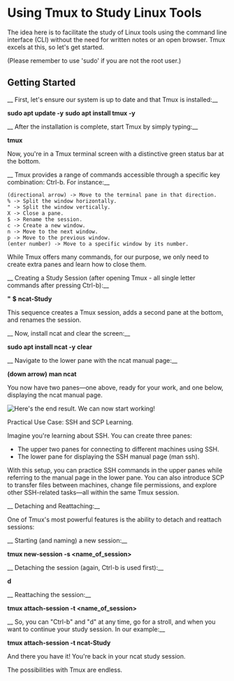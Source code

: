 # Using Tmux to Study Linux Tools

The idea here is to facilitate the study of Linux tools using the command line interface (CLI) without the need for written notes or an open browser. Tmux excels at this, so let's get started.

(Please remember to use 'sudo' if you are not the root user.)

## Getting Started

__	First, let's ensure our system is up to date and that Tmux is installed:__

**sudo apt update -y**
**sudo apt install tmux -y**

__	After the installation is complete, start Tmux by simply typing:__

**tmux**

Now, you're in a Tmux terminal screen with a distinctive green status bar at the bottom.

__	Tmux provides a range of commands accessible through a specific key combination: Ctrl-b. For instance:__

    (directional arrow) -> Move to the terminal pane in that direction.
    % -> Split the window horizontally.
    " -> Split the window vertically.
    X -> Close a pane.
    $ -> Rename the session.
    c -> Create a new window.
    n -> Move to the next window.
    p -> Move to the previous window.
    (enter number) -> Move to a specific window by its number.

While Tmux offers many commands, for our purpose, we only need to create extra panes and learn how to close them.

__	Creating a Study Session (after opening Tmux - all single letter commands after pressing Ctrl-b):__

**"**
**$**
**ncat-Study**

This sequence creates a Tmux session, adds a second pane at the bottom, and renames the session.

__	Now, install ncat and clear the screen:__

**sudo apt install ncat -y**
**clear**

__	Navigate to the lower pane with the ncat manual page:__

**(down arrow)**
**man ncat**

You now have two panes—one above, ready for your work, and one below, displaying the ncat manual page.

![Here's the end result. We can now start working!](IMAGE.URL)

Practical Use Case: SSH and SCP Learning.

Imagine you're learning about SSH. You can create three panes:

- The upper two panes for connecting to different machines using SSH.
- The lower pane for displaying the SSH manual page (man ssh).

With this setup, you can practice SSH commands in the upper panes while referring to the manual page in the lower pane. You can also introduce SCP to transfer files between machines, change file permissions, and explore other SSH-related tasks—all within the same Tmux session.

__	Detaching and Reattaching:__

One of Tmux's most powerful features is the ability to detach and reattach sessions:

__	Starting (and naming) a new session:__

**tmux new-session -s <name_of_session>**

__	Detaching the session (again, Ctrl-b is used first):__


**d**

__	Reattaching the session:__

**tmux attach-session -t <name_of_session>**

__	So, you can "Ctrl-b" and "d" at any time, go for a stroll, and when you want to continue your study session. In our example:__

**tmux attach-session -t ncat-Study**

And there you have it! You're back in your ncat study session.

The possibilities with Tmux are endless.